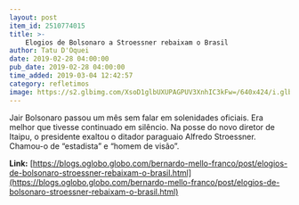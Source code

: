 ```yaml
---
layout: post
item_id: 2510774015
title: >-
    Elogios de Bolsonaro a Stroessner rebaixam o Brasil
author: Tatu D'Oquei
date: 2019-02-28 04:00:00
pub_date: 2019-02-28 04:00:00
time_added: 2019-03-04 12:42:57
category: refletimos
image: https://s2.glbimg.com/XsoD1glbUXUPAGPUV3XnhIC3kFw=/640x424/i.glbimg.com/og/ig/infoglobo1/f/original/2019/02/27/81300107_brazils_president_jair_bolsonaro_attends_the_inauguration_of_the_new_director_of_the_brazi.jpg
---
```


Jair Bolsonaro passou um mês sem falar em solenidades oficiais. Era melhor que tivesse continuado em silêncio. Na posse do novo diretor de Itaipu, o presidente exaltou o ditador paraguaio Alfredo Stroessner. Chamou-o de “estadista” e “homem de visão”.

**Link:** [https://blogs.oglobo.globo.com/bernardo-mello-franco/post/elogios-de-bolsonaro-stroessner-rebaixam-o-brasil.html](https://blogs.oglobo.globo.com/bernardo-mello-franco/post/elogios-de-bolsonaro-stroessner-rebaixam-o-brasil.html)

